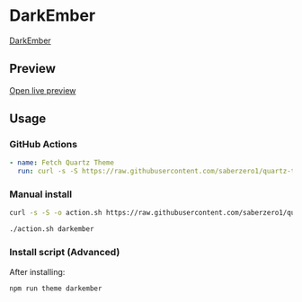 # DarkEmber

[DarkEmber](https://github.com/miz-i)

## Preview

[Open live preview](https://quartz-themes.github.io/darkember/)

## Usage

### GitHub Actions

```yaml
- name: Fetch Quartz Theme
  run: curl -s -S https://raw.githubusercontent.com/saberzero1/quartz-themes/master/action.sh | bash -s -- darkember
```

### Manual install

```bash
curl -s -S -o action.sh https://raw.githubusercontent.com/saberzero1/quartz-themes/master/action.sh

./action.sh darkember
```

### Install script (Advanced)

After installing:

```bash
npm run theme darkember
```
